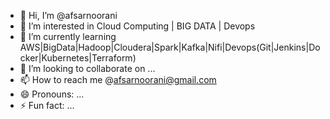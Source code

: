 - 👋 Hi, I’m @afsarnoorani
- 👀 I’m interested in Cloud Computing | BIG DATA | Devops
- 🌱 I’m currently learning AWS|BigData|Hadoop|Cloudera|Spark|Kafka|Nifi|Devops(Git|Jenkins|Docker|Kubernetes|Terraform)
- 💞️ I’m looking to collaborate on ...
- 📫 How to reach me @afsarnoorani@gmail.com
- 😄 Pronouns: ...
- ⚡ Fun fact: ...

<!---
afsarnoorani/afsarnoorani is a ✨ special ✨ repository because its `README.md` (this file) appears on your GitHub profile.
You can click the Preview link to take a look at your changes.
--->
